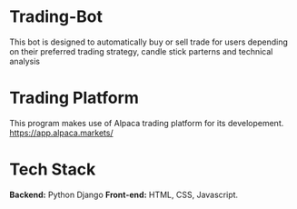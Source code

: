 # Trading-Bot
This bot is designed to automatically buy or sell trade for users depending on their preferred trading strategy, candle stick parterns and technical analysis

# Trading Platform
This program makes use of Alpaca trading platform for its developement. https://app.alpaca.markets/ 

# Tech Stack
**Backend:** Python Django
**Front-end:** HTML, CSS, Javascript. 
